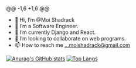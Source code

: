 @@ -1,6 +1,6 @@
- 👋 Hi, I’m @Moi Shadrack
- 👀 I’m a Software Engineer.
- 🌱 I’m currently Django and React.
- 💞️ I’m looking to collaborate on web programs.
- 📫 How to reach me ...moishadrack@gmail.com

[![Anurag's GitHub stats](https://github-readme-stats.vercel.app/api?username=12moi&show_icons=true&theme=radical)](https://github.com/12moi/github-readme-stats)
[![Top Langs](https://github-readme-stats.vercel.app/api/top-langs/?username=12moi&theme=radical)](https://github.com/12moi/github-readme-stats)
<!---
12moi/12moi is a ✨ special ✨ repository because its `README.md` (this file) appears on your GitHub profile.
You can click the Preview link to take a look at your changes.
--->
